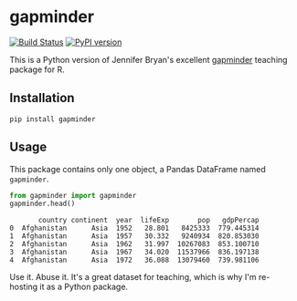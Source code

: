 gapminder
===============================================================================

[![Build Status](https://travis-ci.org/jstaf/gapminder.svg?branch=master)](https://travis-ci.org/jstaf/gapminder)
[![PyPI version](https://badge.fury.io/py/gapminder.svg)](https://badge.fury.io/py/gapminder)

This is a Python version of Jennifer Bryan's excellent 
[gapminder](https://github.com/jennybc/gapminder/) teaching package for R.

## Installation

```
pip install gapminder
```

## Usage

This package contains only one object, a Pandas DataFrame named `gapminder`.

```python
from gapminder import gapminder
gapminder.head()
```
```
       country continent  year  lifeExp       pop   gdpPercap
0  Afghanistan      Asia  1952   28.801   8425333  779.445314
1  Afghanistan      Asia  1957   30.332   9240934  820.853030
2  Afghanistan      Asia  1962   31.997  10267083  853.100710
3  Afghanistan      Asia  1967   34.020  11537966  836.197138
4  Afghanistan      Asia  1972   36.088  13079460  739.981106
```

Use it. Abuse it. It's a great dataset for teaching, which is why I'm re-hosting
it as a Python package.

